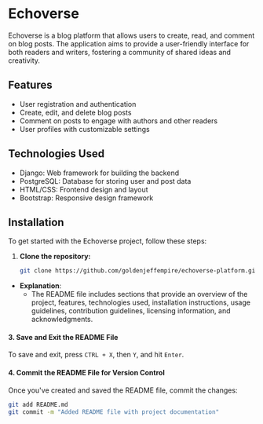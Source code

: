 # Echoverse

Echoverse is a blog platform that allows users to create, read, and comment on blog posts. The application aims to provide a user-friendly interface for both readers and writers, fostering a community of shared ideas and creativity.

## Features

- User registration and authentication
- Create, edit, and delete blog posts
- Comment on posts to engage with authors and other readers
- User profiles with customizable settings

## Technologies Used

- Django: Web framework for building the backend
- PostgreSQL: Database for storing user and post data
- HTML/CSS: Frontend design and layout
- Bootstrap: Responsive design framework

## Installation

To get started with the Echoverse project, follow these steps:

1. **Clone the repository:**

   ```bash
   git clone https://github.com/goldenjeffempire/echoverse-platform.git


- **Explanation**:
  - The README file includes sections that provide an overview of the project, features, technologies used, installation instructions, usage guidelines, contribution guidelines, licensing information, and acknowledgments.

#### 3. **Save and Exit the README File**

To save and exit, press `CTRL + X`, then `Y`, and hit `Enter`.

#### 4. **Commit the README File for Version Control**

Once you've created and saved the README file, commit the changes:

```bash
git add README.md
git commit -m "Added README file with project documentation"
